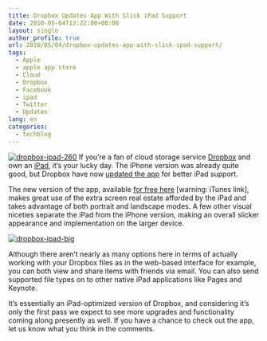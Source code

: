 ```yaml
---
title: Dropbox Updates App With Slick iPad Support
date: 2010-05-04T12:22:00+00:00
layout: single
author_profile: true
url: 2010/05/04/dropbox-updates-app-with-slick-ipad-support/
tags:
  - Apple
  - apple app store
  - Cloud
  - Dropbox
  - Facebook
  - ipad
  - Twitter
  - Updates
lang: en
categories: 
  - techblog
---
```

[![dropbox-ipad-260](http://lh6.ggpht.com/_vaUVXcmC3OI/S-AKd3PWwmI/AAAAAAAACFQ/9XoPLltdp84/dropbox-ipad-260_thumb%5B3%5D.jpg?imgmax=800 "dropbox-ipad-260")](http://lh4.ggpht.com/_vaUVXcmC3OI/S-AKcBsPjDI/AAAAAAAACFM/8odL2cXmhz0/s1600-h/dropbox-ipad-260%5B5%5D.jpg) If you’re a fan of cloud storage service [Dropbox](http://www.dropbox.com/) and own an [iPad](http://mashable.com/2010/01/27/ipad/), it’s your lucky day. The iPhone version was already quite good, but Dropbox have now [updated the app](http://www.macstories.net/ipad/dropbox-for-ipad-available/) for better iPad support. 

The new version of the app, available [for free here](http://itunes.apple.com/be/app/dropbox/id327630330?mt=8) [warning: iTunes link], makes great use of the extra screen real estate afforded by the iPad and takes advantage of both portrait and landscape modes. A few other visual niceties separate the iPad from the iPhone version, making an overall slicker appearance and implementation on the larger device. 

[![dropbox-ipad-big](http://lh5.ggpht.com/_vaUVXcmC3OI/S-AKio52D6I/AAAAAAAACFY/yf6P0AWhPqY/dropbox-ipad-big_thumb%5B4%5D.jpg?imgmax=800 "dropbox-ipad-big")](http://lh6.ggpht.com/_vaUVXcmC3OI/S-AKgKKhaZI/AAAAAAAACFU/pED2TaScUZU/s1600-h/dropbox-ipad-big%5B6%5D.jpg) 

Although there aren’t nearly as many options here in terms of actually working with your Dropbox files as in the web-based interface for example, you can both view and share items with friends via email. You can also send supported file types on to other native iPad applications like Pages and Keynote. 

It’s essentially an iPad-optimized version of Dropbox, and considering it’s only the first pass we expect to see more upgrades and functionality coming along presently as well. If you have a chance to check out the app, let us know what you think in the comments.